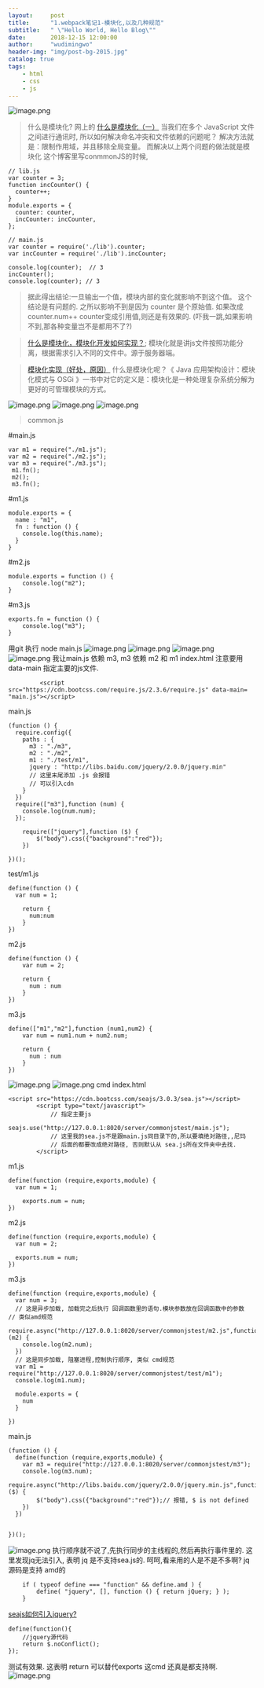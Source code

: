 ```yaml
---
layout:     post
title:      "1.webpack笔记1-模块化,以及几种规范"
subtitle:   " \"Hello World, Hello Blog\""
date:       2018-12-15 12:00:00
author:     "wudimingwo"
header-img: "img/post-bg-2015.jpg"
catalog: true
tags:
    - html
    - css
    - js
---
```




![image.png](https://upload-images.jianshu.io/upload_images/13637909-2f74b4aeabcccb2e.png?imageMogr2/auto-orient/strip%7CimageView2/2/w/1240)
> 什么是模块化? 网上的
[什么是模块化（一）](https://blog.csdn.net/crystal6918/article/details/53557520)
当我们在多个 JavaScript 文件之间进行通讯时,
所以如何解决命名冲突和文件依赖的问题呢？
解决方法就是：限制作用域，并且移除全局变量。
而解决以上两个问题的做法就是模块化
这个博客里写conmmonJS的时候,
```
// lib.js
var counter = 3;
function incCounter() {
  counter++;
}
module.exports = {
  counter: counter,
  incCounter: incCounter,
};
```
```
// main.js
var counter = require('./lib').counter;
var incCounter = require('./lib').incCounter;

console.log(counter);  // 3
incCounter();
console.log(counter); // 3
```
> 据此得出结论:一旦输出一个值，模块内部的变化就影响不到这个值。
> 这个结论是有问题的. 之所以影响不到是因为 counter 是个原始值.
> 如果改成 counter.num++ counter变成引用值,则还是有效果的. 
> (吓我一跳,如果影响不到,那各种变量岂不是都用不了?)

> [什么是模块化，模块化开发如何实现？](https://blog.csdn.net/a_one2010/article/details/54563733);
> 模块化就是讲js文件按照功能分离，根据需求引入不同的文件中。源于服务器端。

> [模块化实现（好处，原因）](https://www.jianshu.com/p/376ea8a19a17)
> 什么是模块化呢？《 Java 应用架构设计：模块化模式与 OSGi 》一书中对它的定义是：模块化是一种处理复杂系统分解为更好的可管理模块的方式。

![image.png](https://upload-images.jianshu.io/upload_images/13637909-30cccb073f9c9876.png?imageMogr2/auto-orient/strip%7CimageView2/2/w/1240)
![image.png](https://upload-images.jianshu.io/upload_images/13637909-696f3f803d4e6676.png?imageMogr2/auto-orient/strip%7CimageView2/2/w/1240)
![image.png](https://upload-images.jianshu.io/upload_images/13637909-132b077148cc58bb.png?imageMogr2/auto-orient/strip%7CimageView2/2/w/1240)
> common.js

#main.js
```
var m1 = require("./m1.js");
var m2 = require("./m2.js");
var m3 = require("./m3.js");
 m1.fn();
 m2();
 m3.fn();

```
#m1.js
```
module.exports = {
  name : "m1",
  fn : function () {
    console.log(this.name);
  }
}

```
#m2.js
```
module.exports = function () {
	console.log("m2");
}
```
#m3.js
```
exports.fn = function () {
	console.log("m3");
}
```
用git  执行 node main.js
![image.png](https://upload-images.jianshu.io/upload_images/13637909-7c006a38bb8e6173.png?imageMogr2/auto-orient/strip%7CimageView2/2/w/1240)
![image.png](https://upload-images.jianshu.io/upload_images/13637909-486f19542fceae2e.png?imageMogr2/auto-orient/strip%7CimageView2/2/w/1240)
![image.png](https://upload-images.jianshu.io/upload_images/13637909-ec87d5d9bbc82052.png?imageMogr2/auto-orient/strip%7CimageView2/2/w/1240)
![image.png](https://upload-images.jianshu.io/upload_images/13637909-3bd483cb4a5b9297.png?imageMogr2/auto-orient/strip%7CimageView2/2/w/1240)
我让main.js 依赖 m3, m3 依赖 m2 和 m1
index.html 注意要用 data-main 指定主要的js文件.
```
         <script src="https://cdn.bootcss.com/require.js/2.3.6/require.js" data-main= "main.js"></script>
```
main.js
```
(function () {
  require.config({
    paths : {
      m3 : "./m3",
      m2 : "./m2",
      m1 : "./test/m1",
      jquery : "http://libs.baidu.com/jquery/2.0.0/jquery.min"
      // 这里末尾添加 .js 会报错
      // 可以引入cdn
    }
  })
  require(["m3"],function (num) {
  	console.log(num.num);
  });
	
	require(["jquery"],function ($) {
		$("body").css({"background":"red"});
	})
	
})();
```
test/m1.js
```
define(function () {
  var num = 1;
  
	return {
	  num:num
	}
})

```
m2.js
```
define(function () {
	var num = 2;
	
	return {
	  num : num
	}
})
```
m3.js
```
define(["m1","m2"],function (num1,num2) {
	var num = num1.num + num2.num;
	
	return {
	  num : num
	}
})

```
![image.png](https://upload-images.jianshu.io/upload_images/13637909-fc36d612821c809b.png?imageMogr2/auto-orient/strip%7CimageView2/2/w/1240)
![image.png](https://upload-images.jianshu.io/upload_images/13637909-6e932fedfde85463.png?imageMogr2/auto-orient/strip%7CimageView2/2/w/1240)
cmd 
index.html
```
<script src="https://cdn.bootcss.com/seajs/3.0.3/sea.js"></script>
        <script type="text/javascript">
            // 指定主要js
            seajs.use("http://127.0.0.1:8020/server/commonjstest/main.js");
            // 这里我的sea.js不是跟main.js同目录下的,所以要填绝对路径,,尼玛
            // 后面的都要改成绝对路径, 否则默认从 sea.js所在文件夹中去找.
        </script>
```
m1.js
```
define(function (require,exports,module) {
  var num = 1;
  
	exports.num = num;
})

```
m2.js
```
define(function (require,exports,module) {
  var num = 2;
  
  exports.num = num;
})
```
m3.js
```
define(function (require,exports,module) {
  var num = 3;
  // 这是异步加载, 加载完之后执行 回调函数里的语句.模块参数放在回调函数中的参数
// 类似amd规范
  require.async("http://127.0.0.1:8020/server/commonjstest/m2.js",function (m2) {
  	console.log(m2.num);
  })
  // 这是同步加载, 阻塞进程,控制执行顺序, 类似 cmd规范
  var m1 = require("http://127.0.0.1:8020/server/commonjstest/test/m1");
  console.log(m1.num);
  
  module.exports = {
    num
  }
  
})

```
main.js
```
(function () {
  define(function (require,exports,module) {
  	var m3 = require("http://127.0.0.1:8020/server/commonjstest/m3");
  	console.log(m3.num);
	require.async("http://libs.baidu.com/jquery/2.0.0/jquery.min.js",function ($) {
		$("body").css({"background":"red"});// 报错, $ is not defined
	})
  })
  
	
})();
```
![image.png](https://upload-images.jianshu.io/upload_images/13637909-8cc125273cd0756b.png?imageMogr2/auto-orient/strip%7CimageView2/2/w/1240)
执行顺序就不说了,先执行同步的主线程的,然后再执行事件里的.
这里发现jq无法引入, 表明 jq 是不支持sea.js的. 呵呵,看来用的人是不是不多啊?
jq源码是支持 amd的
```
	if ( typeof define === "function" && define.amd ) {
		define( "jquery", [], function () { return jQuery; } );
	}
```
[seajs如何引入jquery?](https://blog.csdn.net/vtegong/article/details/54925824)
```
define(function(){
    //jquery源代码
    return $.noConflict();
});
```
测试有效果. 这表明 return 可以替代exports 
这cmd 还真是都支持啊.
![image.png](https://upload-images.jianshu.io/upload_images/13637909-594d691e037cfa72.png?imageMogr2/auto-orient/strip%7CimageView2/2/w/1240)
